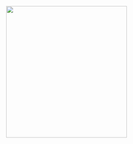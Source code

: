 <p align="center">
<img src="https://mhabibr02.github.io/Page-Web-Development/assets/img/portfolio/webdev-20.png" width="80%" height="30%">
</p>
